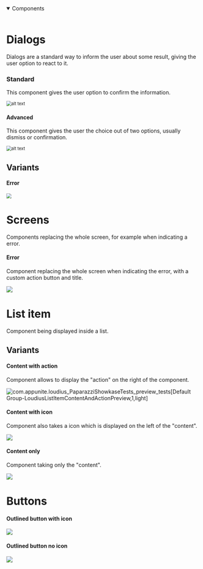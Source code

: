 <details open>
<summary>Components</summary>
<br>

# Dialogs

Dialogs are a standard way to inform the user about some result, giving the user option to react to it.

### Standard

This component gives the user option to confirm the information.

<img src="src/test/snapshots/images/com.appunite.loudius_PaparazziShowkaseTests_preview_tests[Default Group-LoudiusDialogSimplePreview,1,light].png" alt="alt text" style="zoom: 80%;" />

#### Advanced

This component gives  the user the choice out of two options, usually dismiss or confirmation.

<img src="src/test/snapshots/images/com.appunite.loudius_PaparazziShowkaseTests_preview_tests[Default Group-LoudiusDialogAdvancedPreview,1,light].png" alt="alt text" style="zoom: 80%;" />

## Variants 

#### Error

<img src="src/test/snapshots/images/com.appunite.loudius_PaparazziShowkaseTests_preview_tests[Default Group-LoudiusErrorDialogPreview,1,light].png" style="zoom:80%;" />

# Screens

Components replacing the whole screen, for example when indicating a error.

#### Error

Component replacing the whole screen when indicating the error, with a custom action button and title.



<img src="src/test/snapshots/images/com.appunite.loudius_PaparazziShowkaseTests_preview_tests[Default Group-LoudiusErrorScreenCustomTextsPreview,1,light].png" />

# List item

Component being displayed inside a list.

## Variants

#### Content with action

Component allows to display the "action" on the right of the component.



<img src="src\test\snapshots\images\com.appunite.loudius_PaparazziShowkaseTests_preview_tests[Default Group-LoudiusListItemContentAndActionPreview,1,light].png" alt="com.appunite.loudius_PaparazziShowkaseTests_preview_tests[Default Group-LoudiusListItemContentAndActionPreview,1,light]" />



#### Content with icon

Component also takes a icon which is displayed on the left of the "content".



<img src="src/test/snapshots/images/com.appunite.loudius_PaparazziShowkaseTests_preview_tests[Default Group-LoudiusListItemContentAndIconPreview,1,light].png" />



#### Content only

Component taking only the "content".



<img src="src/test/snapshots/images/com.appunite.loudius_PaparazziShowkaseTests_preview_tests[Default Group-LoudiusListItemJustContentPreview,1,light].png" />

# Buttons

#### Outlined button with icon



<img src="src/test/snapshots/images/com.appunite.loudius_PaparazziShowkaseTests_preview_tests[Default Group-LoudiusOutlinedButtonWithIconPreview,1,light].png" />

#### Outlined button no icon



<img src="../components/src/test/snapshots/images/com.appunite.loudius_PaparazziShowkaseTests_preview_tests[Default Group-LoudiusOutlinedButtonPreview,1,light].png" />

</details>